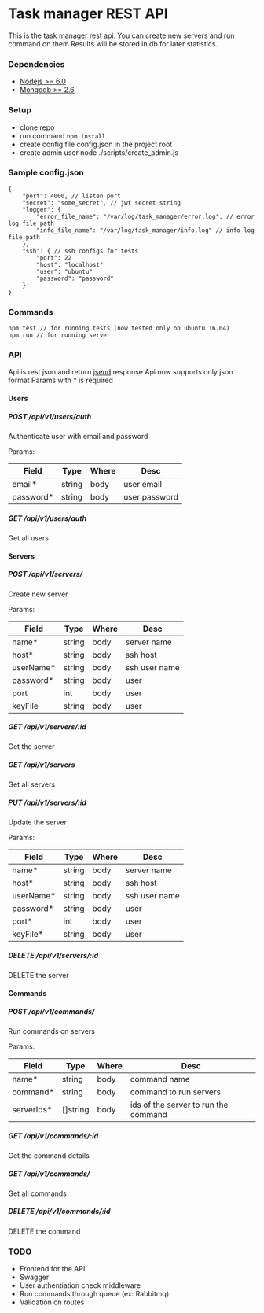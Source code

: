 # Task manager REST API 
This is the task manager rest api. You can create new servers and run command on them 
Results will be stored in db for later statistics.

### Dependencies

- [Nodejs >= 6.0](https://nodejs.org/en/)
- [Mongodb >= 2.6](https://nodejs.org/en/)


### Setup 
- clone repo
- run command ```npm install```
- create config file config.json in the project root
- create admin user node ./scripts/create_admin.js 

### Sample config.json
```
{
    "port": 4000, // listen port
    "secret": "some_secret", // jwt secret string
    "logger": {
        "error_file_name": "/var/log/task_manager/error.log", // error log file path
        "info_file_name": "/var/log/task_manager/info.log" // info log file path
    },
    "ssh": { // ssh configs for tests 
        "port": 22 
        "host": "localhost"
        "user": "ubuntu" 
        "password": "password" 
    }
}
```

### Commands 
```
npm test // for running tests (now tested only on ubuntu 16.04)
npm run // for running server
```

### API
Api is rest json and return [jsend](https://labs.omniti.com/labs/jsend) response 
Api now supports only json format
Params with * is required

#### Users

##### POST /api/v1/users/auth
Authenticate user with email and password

Params: 

| Field | Type | Where | Desc |
| --- |---| --- | --- |
| email* | string | body | user email |
| password* | string | body | user password |

##### GET /api/v1/users/auth
Get all users


#### Servers

##### POST /api/v1/servers/
Create new server

Params: 

| Field | Type | Where | Desc |
| --- |---| --- | --- |
| name* | string | body | server name |
| host* | string | body | ssh host|
| userName* | string | body | ssh user name |
| password* | string | body | user | ssh password |
| port | int | body | user | default - 22. ssh port |
| keyFile | string | body | user | ssh key file (*.pem) |

##### GET /api/v1/servers/:id
Get the server

##### GET /api/v1/servers
Get all servers

##### PUT /api/v1/servers/:id
Update the server

Params: 

| Field | Type | Where | Desc |
| --- |---| --- | --- |
| name* | string | body | server name |
| host* | string | body | ssh host|
| userName* | string | body | ssh user name |
| password* | string | body | user | ssh password |
| port* | int | body | user | default - 22. ssh port |
| keyFile* | string | body | user | ssh key file (*.pem) |

##### DELETE /api/v1/servers/:id
DELETE the server

#### Commands 

##### POST /api/v1/commands/
Run commands on servers

Params: 

| Field | Type | Where | Desc |
| --- |---| --- | --- |
| name* | string | body | command name |
| command* | string | body | command to run servers |
| serverIds* | []string | body | ids of the server to run the command |

##### GET /api/v1/commands/:id
Get the command details

##### GET /api/v1/commands/
Get all commands 

##### DELETE /api/v1/commands/:id
DELETE the command 

### TODO

- Frontend for the API
- Swagger 
- User authentiation check middleware 
- Run commands through queue (ex: Rabbitmq) 
- Validation on routes



